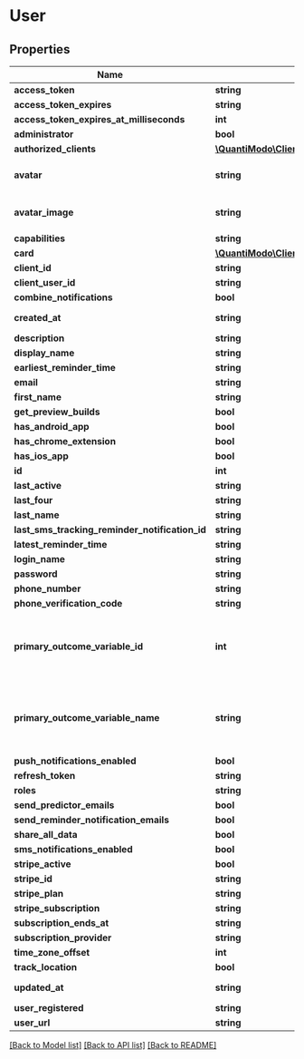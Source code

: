 # User

## Properties
Name | Type | Description | Notes
------------ | ------------- | ------------- | -------------
**access_token** | **string** | User access token | 
**access_token_expires** | **string** | Ex: 2018-08-08 02:41:19 | [optional] 
**access_token_expires_at_milliseconds** | **int** | Ex: 1533696079000 | [optional] 
**administrator** | **bool** | Is user administrator | 
**authorized_clients** | [**\QuantiModo\Client\Model\AuthorizedClients**](AuthorizedClients.md) |  | [optional] 
**avatar** | **string** | Ex: https://lh6.googleusercontent.com/-BHr4hyUWqZU/AAAAAAAAAAI/AAAAAAAIG28/2Lv0en738II/photo.jpg?sz&#x3D;50 | [optional] 
**avatar_image** | **string** | Ex: https://lh6.googleusercontent.com/-BHr4hyUWqZU/AAAAAAAAAAI/AAAAAAAIG28/2Lv0en738II/photo.jpg?sz&#x3D;50 | [optional] 
**capabilities** | **string** | Ex: a:1:{s:13:\&quot;administrator\&quot;;b:1;} | [optional] 
**card** | [**\QuantiModo\Client\Model\Card**](Card.md) | Avatar and info | [optional] 
**client_id** | **string** | Ex: quantimodo | [optional] 
**client_user_id** | **string** | Ex: 118444693184829555362 | [optional] 
**combine_notifications** | **bool** | Ex: 1 | [optional] 
**created_at** | **string** | When the record was first created. Use UTC ISO 8601 YYYY-MM-DDThh:mm:ss datetime format | [optional] 
**description** | **string** | Your bio will be displayed on your published studies | [optional] 
**display_name** | **string** | User display name | 
**earliest_reminder_time** | **string** | Earliest time user should get notifications. Ex: 05:00:00 | [optional] 
**email** | **string** | User email | 
**first_name** | **string** | Ex: Mike | [optional] 
**get_preview_builds** | **bool** | Ex: false | [optional] 
**has_android_app** | **bool** | Ex: false | [optional] 
**has_chrome_extension** | **bool** | Ex: false | [optional] 
**has_ios_app** | **bool** | Ex: false | [optional] 
**id** | **int** | User id | 
**last_active** | **string** | Ex: Date the user last logged in | [optional] 
**last_four** | **string** | Ex: 2009 | [optional] 
**last_name** | **string** | Ex: Sinn | [optional] 
**last_sms_tracking_reminder_notification_id** | **string** | Ex: 1 | [optional] 
**latest_reminder_time** | **string** | Latest time user should get notifications. Ex: 23:00:00 | [optional] 
**login_name** | **string** | User login name | 
**password** | **string** | Ex: PASSWORD | [optional] 
**phone_number** | **string** | Ex: 618-391-0002 | [optional] 
**phone_verification_code** | **string** | Ex: 1234 | [optional] 
**primary_outcome_variable_id** | **int** | A good primary outcome variable is something that you want to improve and that changes inexplicably. For instance, if you have anxiety, back pain or arthritis which is worse on some days than others, these would be good candidates for primary outcome variables.  Recording their severity and potential factors will help you identify hidden factors exacerbating or improving them. | [optional] 
**primary_outcome_variable_name** | **string** | A good primary outcome variable is something that you want to improve and that changes inexplicably. For instance, if you have anxiety, back pain or arthritis which is worse on some days than others, these would be good candidates for primary outcome variables.  Recording their severity and potential factors will help you identify hidden factors exacerbating or improving them. | [optional] 
**push_notifications_enabled** | **bool** | Ex: 1 | [optional] 
**refresh_token** | **string** | See https://oauth.net/2/grant-types/refresh-token/ | [optional] 
**roles** | **string** | Ex: [\&quot;admin\&quot;] | [optional] 
**send_predictor_emails** | **bool** | Ex: 1 | [optional] 
**send_reminder_notification_emails** | **bool** | Ex: 1 | [optional] 
**share_all_data** | **bool** | Share all studies, charts, and measurement data with all other users | [optional] 
**sms_notifications_enabled** | **bool** | Ex: false | [optional] 
**stripe_active** | **bool** | Ex: 1 | [optional] 
**stripe_id** | **string** | Ex: cus_A8CEmcvl8jwLhV | [optional] 
**stripe_plan** | **string** | Ex: monthly7 | [optional] 
**stripe_subscription** | **string** | Ex: sub_ANTx3nOE7nzjQf | [optional] 
**subscription_ends_at** | **string** | UTC ISO 8601 YYYY-MM-DDThh:mm:ss | [optional] 
**subscription_provider** | **string** | Ex: google | [optional] 
**time_zone_offset** | **int** | Ex: 300 | [optional] 
**track_location** | **bool** | Ex: 1 | [optional] 
**updated_at** | **string** | When the record in the database was last updated. Use UTC ISO 8601 YYYY-MM-DDThh:mm:ss datetime format | [optional] 
**user_registered** | **string** | Ex: 2013-12-03 15:25:13 UTC ISO 8601 YYYY-MM-DDThh:mm:ss | [optional] 
**user_url** | **string** | Ex: https://plus.google.com/+MikeSinn | [optional] 

[[Back to Model list]](../README.md#documentation-for-models) [[Back to API list]](../README.md#documentation-for-api-endpoints) [[Back to README]](../README.md)


